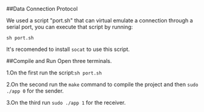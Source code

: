 ##Data Connection Protocol

We used a script "port.sh" that can virtual emulate a connection through a serial port, you can execute that script by running:

```
sh port.sh
```

It's recomended to install ```socat``` to use this script.

##Compile and Run
Open three terminals.

1.On the first run the script:``` sh port.sh ```

2.On the second run the ``` make ``` command to compile the project and then ``` sudo ./app 0 ``` for the sender.

3.On the third run ``` sudo ./app 1 ``` for the receiver.
